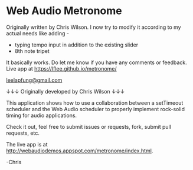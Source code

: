 # Web Audio Metronome

Originally written by Chris Wilson. I now try to modify it according to my actual needs like adding -
- typing tempo input in addition to the existing slider
- 8th note tripet

It basically works. 
Do let me know if you have any comments or feedback.
Live app at https://lflee.github.io/metronome/

leelapfung@gmail.com


↓↓↓ Originally developed by Chris Wilson ↓↓↓

This application shows how to use a collaboration between a setTimeout scheduler and the Web Audio scheduler to properly implement rock-solid timing for audio applications.

Check it out, feel free to submit issues or requests, fork, submit pull requests, etc.

The live app is at http://webaudiodemos.appspot.com/metronome/index.html.

-Chris

